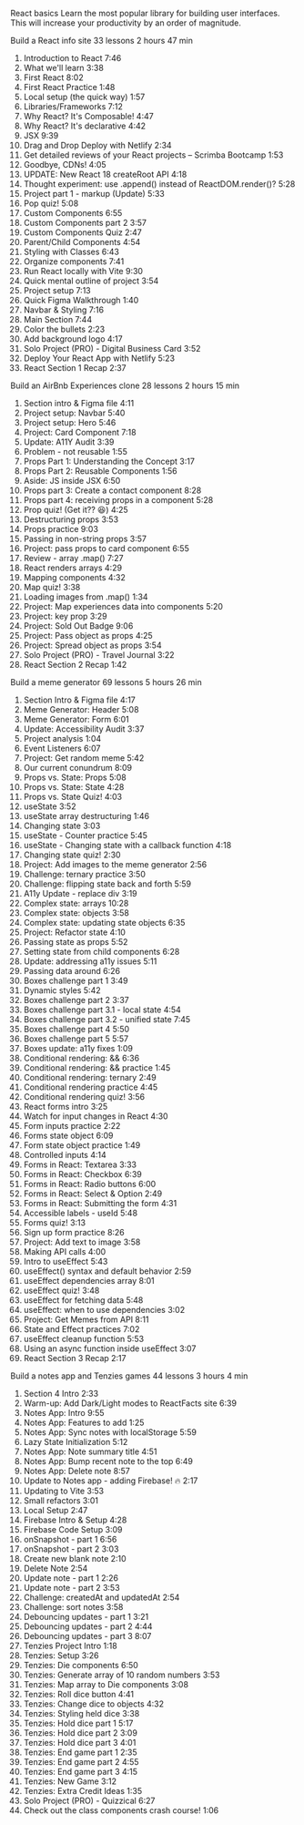 React basics
Learn the most popular library for building user interfaces. This will increase your productivity by an order of magnitude.

Build a React info site
33 lessons
2 hours 47 min

1. Introduction to React
7:46
2. What we'll learn
3:38
3. First React
8:02
4. First React Practice
1:48
5. Local setup (the quick way)
1:57
6. Libraries/Frameworks
7:12
7. Why React? It's Composable!
4:47
8. Why React? It's declarative
4:42
9. JSX
9:39
10. Drag and Drop Deploy with Netlify
2:34
11. Get detailed reviews of your React projects – Scrimba Bootcamp
1:53
12. Goodbye, CDNs!
4:05
13. UPDATE: New React 18 createRoot API
4:18
14. Thought experiment: use .append() instead of ReactDOM.render()?
5:28
15. Project part 1 - markup (Update)
5:33
16. Pop quiz!
5:08
17. Custom Components
6:55
18. Custom Components part 2
3:57
19. Custom Components Quiz
2:47
20. Parent/Child Components
4:54
21. Styling with Classes
6:43
22. Organize components
7:41
23. Run React locally with Vite
9:30
24. Quick mental outline of project
3:54
25. Project setup
7:13
26. Quick Figma Walkthrough
1:40
27. Navbar & Styling
7:16
28. Main Section
7:44
29. Color the bullets
2:23
30. Add background logo
4:17
31. Solo Project (PRO) - Digital Business Card
3:52
32. Deploy Your React App with Netlify
5:23
33. React Section 1 Recap
2:37

Build an AirBnb Experiences clone
28 lessons
2 hours 15 min

1. Section intro & Figma file
4:11
2. Project setup: Navbar
5:40
3. Project setup: Hero
5:46
4. Project: Card Component
7:18
5. Update: A11Y Audit
3:39
6. Problem - not reusable
1:55
7. Props Part 1: Understanding the Concept
3:17
8. Props Part 2: Reusable Components
1:56
9. Aside: JS inside JSX
6:50
10. Props part 3: Create a contact component
8:28
11. Props part 4: receiving props in a component
5:28
12. Prop quiz! (Get it?? 😆)
4:25
13. Destructuring props
3:53
14. Props practice
9:03
15. Passing in non-string props
3:57
16. Project: pass props to card component
6:55
17. Review - array .map()
7:27
18. React renders arrays
4:29
19. Mapping components
4:32
20. Map quiz!
3:38
21. Loading images from .map()
1:34
22. Project: Map experiences data into components
5:20
23. Project: key prop
3:29
24. Project: Sold Out Badge
9:06
25. Project: Pass object as props
4:25
26. Project: Spread object as props
3:54
27. Solo Project (PRO) - Travel Journal
3:22
28. React Section 2 Recap
1:42

Build a meme generator
69 lessons
5 hours 26 min

1. Section Intro & Figma file
4:17
2. Meme Generator: Header
5:08
3. Meme Generator: Form
6:01
4. Update: Accessibility Audit
3:37
5. Project analysis
1:04
6. Event Listeners
6:07
7. Project: Get random meme
5:42
8. Our current conundrum
8:09
9. Props vs. State: Props
5:08
10. Props vs. State: State
4:28
11. Props vs. State Quiz!
4:03
12. useState
3:52
13. useState array destructuring
1:46
14. Changing state
3:03
15. useState - Counter practice
5:45
16. useState - Changing state with a callback function
4:18
17. Changing state quiz!
2:30
18. Project: Add images to the meme generator
2:56
19. Challenge: ternary practice
3:50
20. Challenge: flipping state back and forth
5:59
21. A11y Update - replace div
3:19
22. Complex state: arrays
10:28
23. Complex state: objects
3:58
24. Complex state: updating state objects
6:35
25. Project: Refactor state
4:10
26. Passing state as props
5:52
27. Setting state from child components
6:28
28. Update: addressing a11y issues
5:11
29. Passing data around
6:26
30. Boxes challenge part 1
3:49
31. Dynamic styles
5:42
32. Boxes challenge part 2
3:37
33. Boxes challenge part 3.1 - local state
4:54
34. Boxes challenge part 3.2 - unified state
7:45
35. Boxes challenge part 4
5:50
36. Boxes challenge part 5
5:57
37. Boxes update: a11y fixes
1:09
38. Conditional rendering: &&
6:36
39. Conditional rendering: && practice
1:45
40. Conditional rendering: ternary
2:49
41. Conditional rendering practice
4:45
42. Conditional rendering quiz!
3:56
43. React forms intro
3:25
44. Watch for input changes in React
4:30
45. Form inputs practice
2:22
46. Forms state object
6:09
47. Form state object practice
1:49
48. Controlled inputs
4:14
49. Forms in React: Textarea
3:33
50. Forms in React: Checkbox
6:39
51. Forms in React: Radio buttons
6:00
52. Forms in React: Select & Option
2:49
53. Forms in React: Submitting the form
4:31
54. Accessible labels - useId
5:48
55. Forms quiz!
3:13
56. Sign up form practice
8:26
57. Project: Add text to image
3:58
58. Making API calls
4:00
59. Intro to useEffect
5:43
60. useEffect() syntax and default behavior
2:59
61. useEffect dependencies array
8:01
62. useEffect quiz!
3:48
63. useEffect for fetching data
5:48
64. useEffect: when to use dependencies
3:02
65. Project: Get Memes from API
8:11
66. State and Effect practices
7:02
67. useEffect cleanup function
5:53
68. Using an async function inside useEffect
3:07
69. React Section 3 Recap
2:17

Build a notes app and Tenzies games
44 lessons
3 hours 4 min

1. Section 4 Intro
2:33
2. Warm-up: Add Dark/Light modes to ReactFacts site
6:39
3. Notes App: Intro
9:55
4. Notes App: Features to add
1:25
5. Notes App: Sync notes with localStorage
5:59
6. Lazy State Initialization
5:12
7. Notes App: Note summary title
4:51
8. Notes App: Bump recent note to the top
6:49
9. Notes App: Delete note
8:57
10. Update to Notes app - adding Firebase! 🔥
2:17
11. Updating to Vite
3:53
12. Small refactors
3:01
13. Local Setup
2:47
14. Firebase Intro & Setup
4:28
15. Firebase Code Setup
3:09
16. onSnapshot - part 1
6:56
17. onSnapshot - part 2
3:03
18. Create new blank note
2:10
19. Delete Note
2:54
20. Update note - part 1
2:26
21. Update note - part 2
3:53
22. Challenge: createdAt and updatedAt
2:54
23. Challenge: sort notes
3:58
24. Debouncing updates - part 1
3:21
25. Debouncing updates - part 2
4:44
26. Debouncing updates - part 3
8:07
27. Tenzies Project Intro
1:18
28. Tenzies: Setup
3:26
29. Tenzies: Die components
6:50
30. Tenzies: Generate array of 10 random numbers
3:53
31. Tenzies: Map array to Die components
3:08
32. Tenzies: Roll dice button
4:41
33. Tenzies: Change dice to objects
4:32
34. Tenzies: Styling held dice
3:38
35. Tenzies: Hold dice part 1
5:17
36. Tenzies: Hold dice part 2
3:09
37. Tenzies: Hold dice part 3
4:01
38. Tenzies: End game part 1
2:35
39. Tenzies: End game part 2
4:55
40. Tenzies: End game part 3
4:15
41. Tenzies: New Game
3:12
42. Tenzies: Extra Credit Ideas
1:35
43. Solo Project (PRO) - Quizzical
6:27
44. Check out the class components crash course!
1:06
